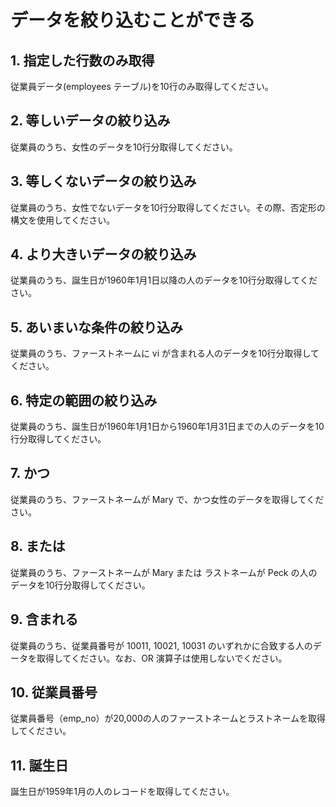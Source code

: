 # データを絞り込むことができる

## 1. 指定した行数のみ取得

従業員データ(employees テーブル)を10行のみ取得してください。

## 2. 等しいデータの絞り込み

従業員のうち、女性のデータを10行分取得してください。

## 3. 等しくないデータの絞り込み

従業員のうち、女性でないデータを10行分取得してください。その際、否定形の構文を使用してください。

## 4. より大きいデータの絞り込み

従業員のうち、誕生日が1960年1月1日以降の人のデータを10行分取得してください。

## 5. あいまいな条件の絞り込み

従業員のうち、ファーストネームに vi が含まれる人のデータを10行分取得してください。

## 6. 特定の範囲の絞り込み

従業員のうち、誕生日が1960年1月1日から1960年1月31日までの人のデータを10行分取得してください。

## 7. かつ

従業員のうち、ファーストネームが Mary で、かつ女性のデータを取得してください。

## 8. または

従業員のうち、ファーストネームが Mary または ラストネームが Peck の人のデータを10行分取得してください。

## 9. 含まれる

従業員のうち、従業員番号が 10011, 10021, 10031 のいずれかに合致する人のデータを取得してください。なお、OR 演算子は使用しないでください。

## 10. 従業員番号

従業員番号（emp_no）が20,000の人のファーストネームとラストネームを取得してください。

## 11. 誕生日

誕生日が1959年1月の人のレコードを取得してください。